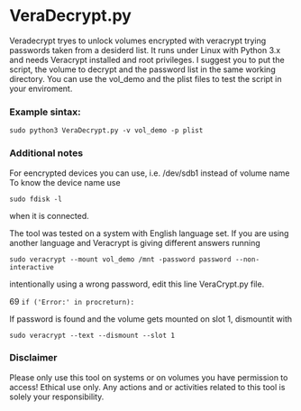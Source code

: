 # VeraDecrypt.py
Veradecrypt tryes to unlock volumes encrypted with veracrypt trying passwords taken from a desiderd list. It runs under Linux with Python 3.x and needs Veracrypt installed and root privileges. I suggest you to put the script, the volume to decrypt and the password list in the same working directory. You can use the vol_demo and the plist files to test the script in your enviroment.



### Example sintax:

``` sudo python3 VeraDecrypt.py -v vol_demo -p plist ```

### Additional notes
For eencrypted devices you can use, i.e. /dev/sdb1 instead of volume name
To know the device name use

``` sudo fdisk -l  ```

when it is connected.

The tool was tested on a system with English language set. If you are using another language and Veracrypt is giving different answers running

``` sudo veracrypt --mount vol_demo /mnt -password password --non-interactive ```

intentionally using a wrong password, edit this line VeraCrypt.py file.

69 ``` if ('Error:' in procreturn): ```

If password is found and the volume gets mounted on slot 1, dismountit with 

``` sudo veracrypt --text --dismount --slot 1 ```

### Disclaimer
Please only use this tool on systems or on volumes you have permission to access! Ethical use only.
Any actions and or activities related to this tool is solely your responsibility.
